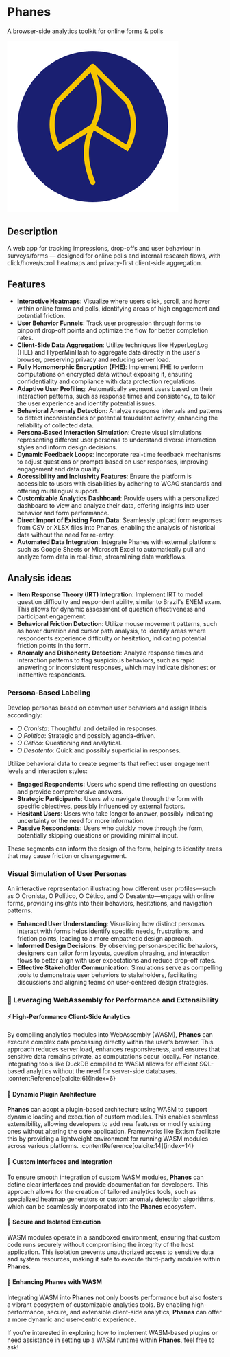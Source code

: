 # Phanes

A browser-side analytics toolkit for online forms & polls

![Phanes Logo](./logo.svg)

## Description

A web app for tracking impressions, drop-offs and user behaviour in surveys/forms — designed for online polls and internal research flows, with click/hover/scroll heatmaps and privacy-first client-side aggregation.

## Features

- **Interactive Heatmaps**: Visualize where users click, scroll, and hover within online forms and polls, identifying areas of high engagement and potential friction.
- **User Behavior Funnels**: Track user progression through forms to pinpoint drop-off points and optimize the flow for better completion rates.
- **Client-Side Data Aggregation**: Utilize techniques like HyperLogLog (HLL) and HyperMinHash to aggregate data directly in the user's browser, preserving privacy and reducing server load.
- **Fully Homomorphic Encryption (FHE)**: Implement FHE to perform computations on encrypted data without exposing it, ensuring confidentiality and compliance with data protection regulations.
- **Adaptive User Profiling**: Automatically segment users based on their interaction patterns, such as response times and consistency, to tailor the user experience and identify potential issues.
- **Behavioral Anomaly Detection**: Analyze response intervals and patterns to detect inconsistencies or potential fraudulent activity, enhancing the reliability of collected data.
- **Persona-Based Interaction Simulation**: Create visual simulations representing different user personas to understand diverse interaction styles and inform design decisions.
- **Dynamic Feedback Loops**: Incorporate real-time feedback mechanisms to adjust questions or prompts based on user responses, improving engagement and data quality.
- **Accessibility and Inclusivity Features**: Ensure the platform is accessible to users with disabilities by adhering to WCAG standards and offering multilingual support.
- **Customizable Analytics Dashboard**: Provide users with a personalized dashboard to view and analyze their data, offering insights into user behavior and form performance.
- **Direct Import of Existing Form Data**: Seamlessly upload form responses from CSV or XLSX files into Phanes, enabling the analysis of historical data without the need for re-entry.
- **Automated Data Integration**: Integrate Phanes with external platforms such as Google Sheets or Microsoft Excel to automatically pull and analyze form data in real-time, streamlining data workflows.

## Analysis ideas

- **Item Response Theory (IRT) Integration**: Implement IRT to model question difficulty and respondent ability, similar to Brazil's ENEM exam. This allows for dynamic assessment of question effectiveness and participant engagement.
- **Behavioral Friction Detection**: Utilize mouse movement patterns, such as hover duration and cursor path analysis, to identify areas where respondents experience difficulty or hesitation, indicating potential friction points in the form.
- **Anomaly and Dishonesty Detection**: Analyze response times and interaction patterns to flag suspicious behaviors, such as rapid answering or inconsistent responses, which may indicate dishonest or inattentive respondents.

### Persona-Based Labeling

Develop personas based on common user behaviors and assign labels accordingly:

- _O Cronista_: Thoughtful and detailed in responses.
- _O Político_: Strategic and possibly agenda-driven.
- _O Cético_: Questioning and analytical.
- _O Desatento_: Quick and possibly superficial in responses.

Utilize behavioral data to create segments that reflect user engagement levels and interaction styles:

- **Engaged Respondents**: Users who spend time reflecting on questions and provide comprehensive answers.
- **Strategic Participants**: Users who navigate through the form with specific objectives, possibly influenced by external factors.
- **Hesitant Users**: Users who take longer to answer, possibly indicating uncertainty or the need for more information.
- **Passive Respondents**: Users who quickly move through the form, potentially skipping questions or providing minimal input.

These segments can inform the design of the form, helping to identify areas that may cause friction or disengagement.

### Visual Simulation of User Personas

An interactive representation illustrating how different user profiles—such as O Cronista, O Político, O Cético, and O Desatento—engage with online forms, providing insights into their behaviors, hesitations, and navigation patterns.

- **Enhanced User Understanding**: Visualizing how distinct personas interact with forms helps identify specific needs, frustrations, and friction points, leading to a more empathetic design approach.
- **Informed Design Decisions**: By observing persona-specific behaviors, designers can tailor form layouts, question phrasing, and interaction flows to better align with user expectations and reduce drop-off rates.
- **Effective Stakeholder Communication**: Simulations serve as compelling tools to demonstrate user behaviors to stakeholders, facilitating discussions and aligning teams on user-centered design strategies.

### 🚀 Leveraging WebAssembly for Performance and Extensibility

#### ⚡ High-Performance Client-Side Analytics

By compiling analytics modules into WebAssembly (WASM), **Phanes** can execute complex data processing directly within the user's browser. This approach reduces server load, enhances responsiveness, and ensures that sensitive data remains private, as computations occur locally. For instance, integrating tools like DuckDB compiled to WASM allows for efficient SQL-based analytics without the need for server-side databases. :contentReference[oaicite:6]{index=6}

#### 🔌 Dynamic Plugin Architecture

**Phanes** can adopt a plugin-based architecture using WASM to support dynamic loading and execution of custom modules. This enables seamless extensibility, allowing developers to add new features or modify existing ones without altering the core application. Frameworks like Extism facilitate this by providing a lightweight environment for running WASM modules across various platforms. :contentReference[oaicite:14]{index=14}

#### 🧩 Custom Interfaces and Integration

To ensure smooth integration of custom WASM modules, **Phanes** can define clear interfaces and provide documentation for developers. This approach allows for the creation of tailored analytics tools, such as specialized heatmap generators or custom anomaly detection algorithms, which can be seamlessly incorporated into the **Phanes** ecosystem.

#### 🔐 Secure and Isolated Execution

WASM modules operate in a sandboxed environment, ensuring that custom code runs securely without compromising the integrity of the host application. This isolation prevents unauthorized access to sensitive data and system resources, making it safe to execute third-party modules within **Phanes**.

#### 🧠 Enhancing **Phanes** with WASM

Integrating WASM into **Phanes** not only boosts performance but also fosters a vibrant ecosystem of customizable analytics tools. By enabling high-performance, secure, and extensible client-side analytics, **Phanes** can offer a more dynamic and user-centric experience.

If you're interested in exploring how to implement WASM-based plugins or need assistance in setting up a WASM runtime within **Phanes**, feel free to ask!

